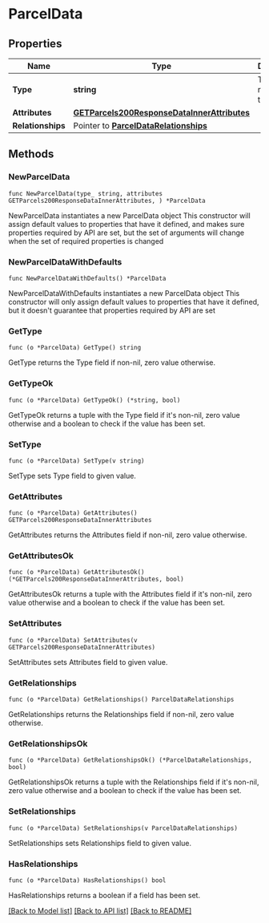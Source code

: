 # ParcelData

## Properties

Name | Type | Description | Notes
------------ | ------------- | ------------- | -------------
**Type** | **string** | The resource&#39;s type | [default to "parcels"]
**Attributes** | [**GETParcels200ResponseDataInnerAttributes**](GETParcels200ResponseDataInnerAttributes.md) |  | 
**Relationships** | Pointer to [**ParcelDataRelationships**](ParcelDataRelationships.md) |  | [optional] 

## Methods

### NewParcelData

`func NewParcelData(type_ string, attributes GETParcels200ResponseDataInnerAttributes, ) *ParcelData`

NewParcelData instantiates a new ParcelData object
This constructor will assign default values to properties that have it defined,
and makes sure properties required by API are set, but the set of arguments
will change when the set of required properties is changed

### NewParcelDataWithDefaults

`func NewParcelDataWithDefaults() *ParcelData`

NewParcelDataWithDefaults instantiates a new ParcelData object
This constructor will only assign default values to properties that have it defined,
but it doesn't guarantee that properties required by API are set

### GetType

`func (o *ParcelData) GetType() string`

GetType returns the Type field if non-nil, zero value otherwise.

### GetTypeOk

`func (o *ParcelData) GetTypeOk() (*string, bool)`

GetTypeOk returns a tuple with the Type field if it's non-nil, zero value otherwise
and a boolean to check if the value has been set.

### SetType

`func (o *ParcelData) SetType(v string)`

SetType sets Type field to given value.


### GetAttributes

`func (o *ParcelData) GetAttributes() GETParcels200ResponseDataInnerAttributes`

GetAttributes returns the Attributes field if non-nil, zero value otherwise.

### GetAttributesOk

`func (o *ParcelData) GetAttributesOk() (*GETParcels200ResponseDataInnerAttributes, bool)`

GetAttributesOk returns a tuple with the Attributes field if it's non-nil, zero value otherwise
and a boolean to check if the value has been set.

### SetAttributes

`func (o *ParcelData) SetAttributes(v GETParcels200ResponseDataInnerAttributes)`

SetAttributes sets Attributes field to given value.


### GetRelationships

`func (o *ParcelData) GetRelationships() ParcelDataRelationships`

GetRelationships returns the Relationships field if non-nil, zero value otherwise.

### GetRelationshipsOk

`func (o *ParcelData) GetRelationshipsOk() (*ParcelDataRelationships, bool)`

GetRelationshipsOk returns a tuple with the Relationships field if it's non-nil, zero value otherwise
and a boolean to check if the value has been set.

### SetRelationships

`func (o *ParcelData) SetRelationships(v ParcelDataRelationships)`

SetRelationships sets Relationships field to given value.

### HasRelationships

`func (o *ParcelData) HasRelationships() bool`

HasRelationships returns a boolean if a field has been set.


[[Back to Model list]](../README.md#documentation-for-models) [[Back to API list]](../README.md#documentation-for-api-endpoints) [[Back to README]](../README.md)


